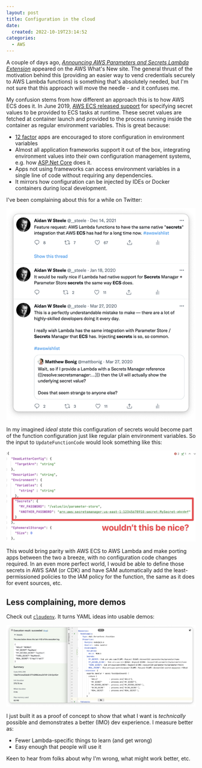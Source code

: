 ```yaml
---
layout: post
title: Configuration in the cloud
date:
  created: 2022-10-19T23:14:52
categories:
  - AWS
---
```


<!-- more -->

A couple of days ago, [_Announcing AWS Parameters and Secrets Lambda Extension_][aws-blog]
appeared on the AWS What's New site. The general thrust of the motivation behind 
this (providing an easier way to vend credentials securely to AWS Lambda functions)
is something that's absolutely needed, but I'm not sure that this approach will
move the needle - and it confuses me.

My confusion stems from how different an approach this is to how AWS ECS does it.
In June 2019, [AWS ECS released support][ecs-blog] for specifying secret values 
to be provided to ECS tasks at runtime. These secret values are fetched at 
container launch and provided to the process running inside the container as
regular environment variables. This is great because:

* [12 factor][12f] apps are encouraged to store configuration in environment variables
* Almost all application frameworks support it out of the box, integrating 
  environment values into their own configuration management systems, e.g.
  how [ASP.Net Core][anc] does it.
* Apps not using frameworks can access environment variables in a single line
  of code without requiring any dependencies.
* It mirrors how configuration can be injected by IDEs or Docker containers
  during local development.

I've been complaining about this for a while on Twitter:

![tweets](/assets/2022-10-20-tweets.png)

In my imagined _ideal state_ this configuration of secrets would become part
of the function configuration just like regular plain environment variables. So
the input to `UpdateFunctionCode` would look something like this:

![tweets](/assets/2022-10-20-ufc-json.png)

This would bring parity with AWS ECS to AWS Lambda and make porting apps between
the two a breeze, with no configuration code changes required. In an even more
perfect world, I would be able to define those secrets in AWS SAM (or CDK) and
have SAM automatically add the least-permissioned policies to the IAM policy for
the function, the same as it does for event sources, etc.

## Less complaining, more demos

Check out [`cloudenv`][cloudenv]. It turns YAML ideas into usable demos:

![tada](/assets/2022-10-20-tada.png)

I just built it as a proof of concept to show that what I want is _technically_ 
possible and demonstrates a better (IMO) dev experience. I measure better as:

* Fewer Lambda-specific things to learn (and get wrong)
* Easy enough that people will use it

Keen to hear from folks about why I'm wrong, what might work better, etc.

[aws-blog]: https://aws.amazon.com/about-aws/whats-new/2022/10/aws-parameters-secrets-lambda-extension/
[ecs-blog]: https://aws.amazon.com/blogs/compute/securing-credentials-using-aws-secrets-manager-with-aws-fargate/
[12f]: https://12factor.net/config
[anc]: https://learn.microsoft.com/en-us/aspnet/core/fundamentals/configuration/?view=aspnetcore-6.0#non-prefixed-environment-variables
[cloudenv]: https://github.com/aidansteele/cloudenv

